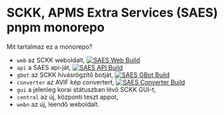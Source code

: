 # SCKK, APMS Extra Services (SAES) pnpm monorepo

Mit tartalmaz ez a monorepo?

- `web` az SCKK weboldalt, [![SAES Web Build](https://github.com/SCKK-APMS-Dev/SAES/actions/workflows/build-web.yml/badge.svg)](https://github.com/SCKK-APMS-Dev/SAES/actions/workflows/build-web.yml)
- `api` a SAES api-ját, [![SAES API Build](https://github.com/SCKK-APMS-Dev/SAES/actions/workflows/build-api.yml/badge.svg)](https://github.com/SCKK-APMS-Dev/SAES/actions/workflows/build-api.yml)
- `gbot` az SCKK hívásrögzítő botját, [![SAES GBot Build](https://github.com/SCKK-APMS-Dev/SAES/actions/workflows/build-gbot.yml/badge.svg)](https://github.com/SCKK-APMS-Dev/SAES/actions/workflows/build-gbot.yml)
- `converter` az AVIF kép convertert, [![SAES Converter Build](https://github.com/SCKK-APMS-Dev/SAES/actions/workflows/build-converter.yml/badge.svg)](https://github.com/SCKK-APMS-Dev/SAES/actions/workflows/build-converter.yml)
- `gui` a jelenleg korai státuszban lévő SCKK GUI-t,
- `central` az új, központi teszt appot,
- `webn` az új, leendő weboldalt.
